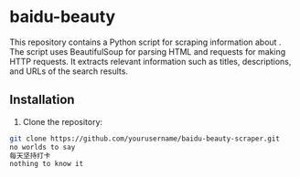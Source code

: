 # baidu-beauty
This repository contains a Python script for scraping information about . The script uses BeautifulSoup for parsing HTML and requests for making HTTP requests. It extracts relevant information such as titles, descriptions, and URLs of the search results. 


## Installation

1. Clone the repository:

```sh
git clone https://github.com/yourusername/baidu-beauty-scraper.git
no worlds to say
每天坚持打卡
nothing to know it
